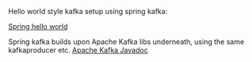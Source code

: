Hello world style kafka setup using spring kafka:

[Spring hello world](../../../javacode/kafka/README.md)

Spring kafka builds upon Apache Kafka libs underneath, using the same kafkaproducer etc.
[Apache Kafka Javadoc](https://kafka.apache.org/37/javadoc/index.html?org/apache/kafka)

